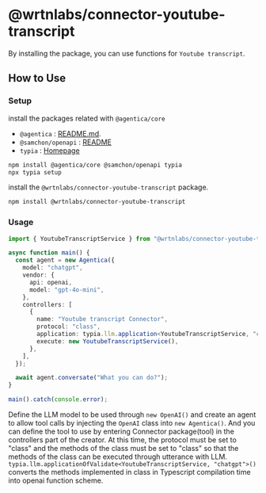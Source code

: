 # @wrtnlabs/connector-youtube-transcript

By installing the package, you can use functions for `Youtube transcript`.

## How to Use

### Setup

install the packages related with `@agentica/core`

- `@agentica` : [README.md](https://github.com/wrtnlabs/agentica).
- `@samchon/openapi` : [README](https://github.com/samchon/openapi)
- `typia` : [Homepage](https://typia.io/)

```bash
npm install @agentica/core @samchon/openapi typia
npx typia setup
```

install the `@wrtnlabs/connector-youtube-transcript` package.

```bash
npm install @wrtnlabs/connector-youtube-transcript
```

### Usage

```ts
import { YoutubeTranscriptService } from "@wrtnlabs/connector-youtube-transcript";

async function main() {
  const agent = new Agentica({
    model: "chatgpt",
    vendor: {
      api: openai,
      model: "gpt-4o-mini",
    },
    controllers: [
      {
        name: "Youtube transcript Connector",
        protocol: "class",
        application: typia.llm.application<YoutubeTranscriptService, "chatgpt">(),
        execute: new YoutubeTranscriptService(),
      },
    ],
  });

  await agent.conversate("What you can do?");
}

main().catch(console.error);
```

Define the LLM model to be used through `new OpenAI()` and create an agent to allow tool calls by injecting the `OpenAI` class into `new Agentica()`. And you can define the tool to use by entering Connector package(tool) in the controllers part of the creator. At this time, the protocol must be set to "class" and the methods of the class must be set to "class" so that the methods of the class can be executed through utterance with LLM. `typia.llm.applicationOfValidate<YoutubeTranscriptService, "chatgpt">()` converts the methods implemented in class in Typescript compilation time into openai function scheme.
